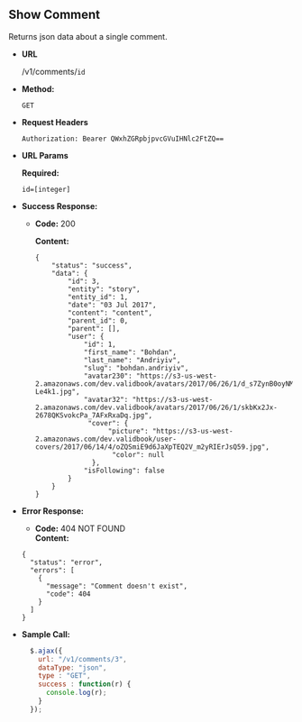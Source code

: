 **Show Comment**
----
  Returns json data about a single comment.

* **URL**

  /v1/comments/`id`

* **Method:**

  `GET`
  
*  **Request Headers**

    `Authorization: Bearer QWxhZGRpbjpvcGVuIHNlc2FtZQ==`
    
*  **URL Params**

   **Required:**
   
      `id=[integer]`
  

* **Success Response:**

  * **Code:** 200 <br />
  
    **Content:** 
    ```
    {
        "status": "success",
        "data": {
            "id": 3,
            "entity": "story",
            "entity_id": 1,
            "date": "03 Jul 2017",
            "content": "content",
            "parent_id": 0,
            "parent": [],
            "user": {
                "id": 1,
                "first_name": "Bohdan",
                "last_name": "Andriyiv",
                "slug": "bohdan.andriyiv",
                "avatar230": "https://s3-us-west-2.amazonaws.com/dev.validbook/avatars/2017/06/26/1/d_s7ZynB0oyNM4O_Spypwcw2Hl-Le4k1.jpg",
                "avatar32": "https://s3-us-west-2.amazonaws.com/dev.validbook/avatars/2017/06/26/1/skbKx2Jx-2678QKSvokcPa_7AFxRxaDq.jpg",
                 "cover": {
                      "picture": "https://s3-us-west-2.amazonaws.com/dev.validbook/user-covers/2017/06/14/4/oZQSmiE9d6JaXpTEQ2V_m2yRIErJsQ59.jpg",
                       "color": null
                  },
                "isFollowing": false
            }
        }
    }
    ```
 
* **Error Response:**

   * **Code:** 404 NOT FOUND<br />
    **Content:** 
    ```
    {
      "status": "error",
      "errors": [
        {
          "message": "Comment doesn't exist",
          "code": 404
        }
      ]
    }
    ```

* **Sample Call:**

  ```javascript
    $.ajax({
      url: "/v1/comments/3",
      dataType: "json",
      type : "GET",
      success : function(r) {
        console.log(r);
      }
    });
  ```